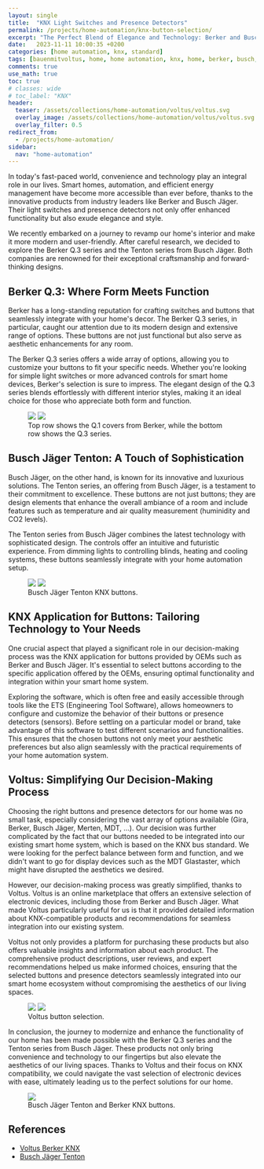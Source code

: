 ```yaml
---
layout: single
title:  "KNX Light Switches and Presence Detectors"
permalink: /projects/home-automation/knx-button-selection/
excerpt: "The Perfect Blend of Elegance and Technology: Berker and Busch Jäger Light Switches and Presence Detectors"
date:   2023-11-11 10:00:35 +0200
categories: [home automation, knx, standard]
tags: [bauenmitvoltus, home, home automation, knx, home, berker, busch, jaeger, jäger, taster, switch, light, blinds, heating, control, weather, station, monitor, bus, system]
comments: true
use_math: true
toc: true
# classes: wide
# toc_label: "KNX"
header:
  teaser: /assets/collections/home-automation/voltus/voltus.svg
  overlay_image: /assets/collections/home-automation/voltus/voltus.svg
  overlay_filter: 0.5
redirect_from:
  - /projects/home-automation/
sidebar:
  nav: "home-automation"
---
```


In today's fast-paced world, convenience and technology play an integral role in our lives. Smart homes, automation, and efficient energy management have become more accessible than ever before, thanks to the innovative products from industry leaders like Berker and Busch Jäger. Their light switches and presence detectors not only offer enhanced functionality but also exude elegance and style.

We recently embarked on a journey to revamp our home's interior and make it more modern and user-friendly. After careful research, we decided to explore the Berker Q.3 series and the Tenton series from Busch Jäger. Both companies are renowned for their exceptional craftsmanship and forward-thinking designs.

## Berker Q.3: Where Form Meets Function

Berker has a long-standing reputation for crafting switches and buttons that seamlessly integrate with your home's decor. The Berker Q.3 series, in particular, caught our attention due to its modern design and extensive range of options. These buttons are not just functional but also serve as aesthetic enhancements for any room.

The Berker Q.3 series offers a wide array of options, allowing you to customize your buttons to fit your specific needs. Whether you're looking for simple light switches or more advanced controls for smart home devices, Berker's selection is sure to impress. The elegant design of the Q.3 series blends effortlessly with different interior styles, making it an ideal choice for those who appreciate both form and function.

<figure >
    <a href="/assets/collections/home-automation/buttons/berker/Berker-Q1-Q3.jpg"><img src="/assets/collections/home-automation/buttons/berker/Berker-Q1-Q3.jpg"></a>
    <a href="/assets/collections/home-automation/buttons/buttons/berker/Berker-Q1-Q3-ang-view.jpg"><img src="/assets/collections/home-automation/buttons/berker/Berker-Q1-Q3-ang-view.jpg"></a>
    <figcaption>Top row shows the Q.1 covers from Berker, while the bottom row shows the Q.3 series.</figcaption>
</figure>

## Busch Jäger Tenton: A Touch of Sophistication

Busch Jäger, on the other hand, is known for its innovative and luxurious solutions. The Tenton series, an offering from Busch Jäger, is a testament to their commitment to excellence. These buttons are not just buttons; they are design elements that enhance the overall ambiance of a room and include features such as temperature and air quality measurement (huminidity and CO2 levels).

The Tenton series from Busch Jäger combines the latest technology with sophisticated design. The controls offer an intuitive and futuristic experience. From dimming lights to controlling blinds, heating and cooling systems, these buttons seamlessly integrate with your home automation setup.

<figure >
    <a href="/assets/collections/home-automation/buttons/bj/Tenton-black.jpg"><img src="/assets/collections/home-automation/buttons/bj/Tenton-black.jpg"></a>
    <a href="/assets/collections/home-automation/buttons/bj/Tenton-white.jpg"><img src="/assets/collections/home-automation/buttons/bj/Tenton-white.jpg"></a>
    <figcaption>Busch Jäger Tenton KNX buttons.</figcaption>
</figure>

## KNX Application for Buttons: Tailoring Technology to Your Needs

One crucial aspect that played a significant role in our decision-making process was the KNX application for buttons provided by OEMs such as Berker and Busch Jäger. It's essential to select buttons according to the specific application offered by the OEMs, ensuring optimal functionality and integration within your smart home system.

Exploring the software, which is often free and easily accessible through tools like the ETS (Engineering Tool Software), allows homeowners to configure and customize the behavior of their buttons or presence detectors (sensors). Before settling on a particular model or brand, take advantage of this software to test different scenarios and functionalities. This ensures that the chosen buttons not only meet your aesthetic preferences but also align seamlessly with the practical requirements of your home automation system.

## Voltus: Simplifying Our Decision-Making Process

Choosing the right buttons and presence detectors for our home was no small task, especially considering the vast array of options available (Gira, Berker, Busch Jäger, Merten, MDT, ...). Our decision was further complicated by the fact that our buttons needed to be integrated into our existing smart home system, which is based on the KNX bus standard. We were looking for the perfect balance between form and function, and we didn't want to go for display devices such as the MDT Glastaster, which might have disrupted the aesthetics we desired.

However, our decision-making process was greatly simplified, thanks to Voltus. Voltus is an online marketplace that offers an extensive selection of electronic devices, including those from Berker and Busch Jäger. What made Voltus particularly useful for us is that it provided detailed information about KNX-compatible products and recommendations for seamless integration into our existing system.

Voltus not only provides a platform for purchasing these products but also offers valuable insights and information about each product. The comprehensive product descriptions, user reviews, and expert recommendations helped us make informed choices, ensuring that the selected buttons and presence detectors seamlessly integrated into our smart home ecosystem without compromising the aesthetics of our living spaces.

<figure>
    <a href="/assets/collections/home-automation/buttons/button-selection-voltus.jpg"><img src="/assets/collections/home-automation/buttons/button-selection-voltus.jpg"></a>
    <a href="/assets/collections/home-automation/buttons/button-selection-voltus-2.jpg"><img src="/assets/collections/home-automation/buttons/button-selection-voltus-2.jpg"></a>
    <figcaption>Voltus button selection.</figcaption>
</figure>

In conclusion, the journey to modernize and enhance the functionality of our home has been made possible with the Berker Q.3 series and the Tenton series from Busch Jäger. These products not only bring convenience and technology to our fingertips but also elevate the aesthetics of our living spaces. Thanks to Voltus and their focus on KNX compatibility, we could navigate the vast selection of electronic devices with ease, ultimately leading us to the perfect solutions for our home.

<figure>
    <a href="/assets/collections/home-automation/buttons/Berker-Tenton-mix.jpg"><img src="/assets/collections/home-automation/buttons/Berker-Tenton-mix.jpg"></a>
    <figcaption>Busch Jäger Tenton and Berker KNX buttons.</figcaption>
</figure>

## References

- [Voltus Berker KNX](https://www.voltus.de/index.php?cl=alist&searchparam=&cnid=10131322)
- [Busch Jäger Tenton](https://www.voltus.de/hausautomation/busch-free-home/busch-tenton/)
